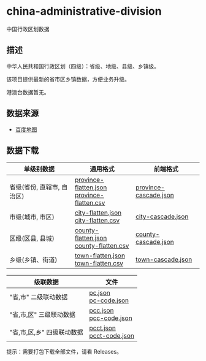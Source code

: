 # china-administrative-division
中国行政区划数据

## 描述
中华人民共和国行政区划（四级）：省级、地级、县级、乡镇级。

该项目提供最新的省市区乡镇数据，方便业务升级。

港澳台数据暂无。

## 数据来源
- [百度地图](https://lbsyun.baidu.com/faq/api?title=webapi/download)

## 数据下载
| 单级别数据 | 通用格式 | 前端格式 |
|---|---|---|
| 省级(省份, 直辖市, 自治区) | [province-flatten.json](https://github.com/zz-open/china-administrative-division/blob/main/dist/bdmap/province-flatten.json)<br>[province-flatten.csv](https://github.com/zz-open/china-administrative-division/blob/main/dist/bdmap/province-flatten.csv) | [province-cascade.json](https://github.com/zz-open/china-administrative-division/blob/main/dist/bdmap/province-cascade.json)|
| 市级(城市, 市区) | [city-flatten.json](https://github.com/zz-open/china-administrative-division/blob/main/dist/bdmap/city-flatten.json)<br>[city-flatten.csv](https://github.com/zz-open/china-administrative-division/blob/main/dist/bdmap/city-flatten.csv) | [city-cascade.json](https://github.com/zz-open/china-administrative-division/blob/main/dist/bdmap/city-cascade.json) |
| 区级(区县, 县城) | [county-flatten.json](https://github.com/zz-open/china-administrative-division/blob/main/dist/bdmap/county-flatten.json)<br>[county-flatten.csv](https://github.com/zz-open/china-administrative-division/blob/main/dist/bdmap/county-flatten.csv) | [county-cascade.json](https://github.com/zz-open/china-administrative-division/blob/main/dist/bdmap/county-cascade.json) |
| 乡级(乡镇、街道) | [town-flatten.json](https://github.com/zz-open/china-administrative-division/blob/main/dist/bdmap/town-flatten.json)<br>[town-flatten.csv](https://github.com/zz-open/china-administrative-division/blob/main/dist/bdmap/town-flatten.csv) | [town-cascade.json](https://github.com/zz-open/china-administrative-division/blob/main/dist/bdmap/town-cascade.json) |


| 级联数据 | 文件 |
|---|---|
| "省,市" 二级联动数据 | [pc.json](https://github.com/zz-open/china-administrative-division/blob/main/dist/bdmap/pc.json)<br>[pc-code.json](https://github.com/zz-open/china-administrative-division/blob/main/dist/bdmap/pc-code.json) |
| "省,市,区" 三级联动数据 | [pcc.json](https://github.com/zz-open/china-administrative-division/blob/main/dist/bdmap/pcc.json)<br>[pcc-code.json](https://github.com/zz-open/china-administrative-division/blob/main/dist/bdmap/pcc-code.json) |
| "省,市,区,乡" 四级联动数据 | [pcct.json](https://github.com/zz-open/china-administrative-division/blob/main/dist/bdmap/pcct.json)<br> [pcct-code.json](https://github.com/zz-open/china-administrative-division/blob/main/dist/bdmap/pcct-code.json) |

提示：需要打包下载全部文件，请看 Releases。